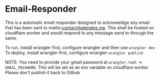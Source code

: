 # Email-Responder

This is a automatic email responder designed to acknoweldge any email that has been sent to mailto:contact@alenalex.me. This shall be hosted on cloudflare worker and would respond to any message send to through the same.

To run, install wrangler first, configure wrangler and then use `wrangler dev` 
To deploy, install wrangler first, configure wrangler `wrangler publish`

NOTE: You need to provide your gmail password at `wrangler.toml` -> `GMAIL_PASSWORD`. This will be set as an env variable on cloudflare worker. Please don't publish it back to Github